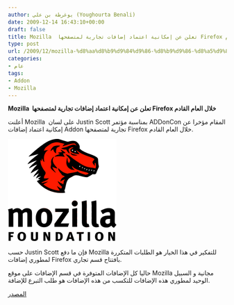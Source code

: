 ```yaml
---
author: يوغرطة بن علي (Youghourta Benali)
date: 2009-12-14 16:43:10+00:00
draft: false
title: Mozilla  تعلن عن إمكانية اعتماد إضافات تجارية لمتصفحها Firefox خلال العام القادم
type: post
url: /2009/12/mozilla-%d8%aa%d8%b9%d9%84%d9%86-%d8%b9%d9%86-%d8%a5%d9%85%d9%83%d8%a7%d9%86%d9%8a%d8%a9-%d8%a7%d8%b9%d8%aa%d9%85%d8%a7%d8%af-%d8%a5%d8%b6%d8%a7%d9%81%d8%a7%d8%aa-%d8%aa%d8%ac%d8%a7%d8%b1%d9%8a%d8%a9/
categories:
- عام
tags:
- Addon
- Mozilla
---
```


**Mozilla  تعلن عن إمكانية اعتماد إضافات تجارية لمتصفحها Firefox خلال العام القادم**



أعلنت Mozilla  على لسان Justin Scott بمناسبة مؤتمر ADDonCon المقام مؤخرا عن إمكانية اعتماد إضافات Addon تجارية لمتصفحها Firefox خلال العام القادم.

![mozilla-logo](mozilla-logo.png)


حسب Justin Scott فإن ما دفع Mozilla للتفكير في هذا الخيار هو الطلبات المتكررة لمطوري إضافات Firefox بافتتاح قسم تجاري.

حاليا كل الإضافات المتوفرة في قسم الإضافات على موقع Mozilla مجانية و السبيل الوحيد لمطوري هذه الإضافات للتكسب من هذه الإضافات هو طلب التبرع للإضافة.

[المصدر](http://www.theregister.co.uk/2009/12/11/mozilla_add_on_marketplace/)
